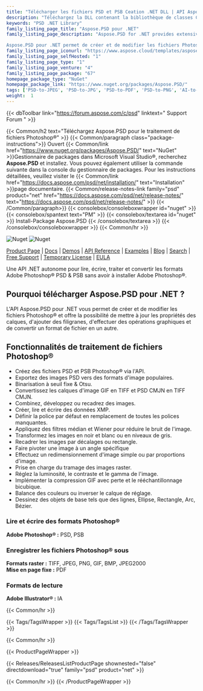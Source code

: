 ```yaml
---
title: "Télécharger les fichiers PSD et PSB Ceation .NET DLL | API Aspose.PSD"
description: "Téléchargez la DLL contenant la bibliothèque de classes C# pour lire, écrire, éditer et convertir les graphiques vectoriels Adobe Photoshop® (PSD, PSB) et Adobe Illustrator® (AI) via l'API .NET."
keywords: "PSD .NET Library"
family_listing_page_title: "Aspose.PSD pour .NET"
family_listing_page_description: "Aspose.PSD for .NET provides extensive manipulation capabilities for PSD & PSB file formats without requiring Adobe Photoshop.

Aspose.PSD pour .NET permet de créer et de modifier les fichiers Photoshop ainsi que de mettre à jour les propriétés des calques, d'ajouter des filigranes, d'effectuer des opérations graphiques ou de convertir un format de fichier en un autre."
family_listing_page_iconurl: "https://www.aspose.cloud/templates/aspose/App_Themes/V3/images/psd/272x272/aspose_psd-for-net.png"
family_listing_page_selfHosted: "1"
family_listing_page_type: "1"
family_listing_page_venture: "4"
family_listing_page_package: "67"
homepage_package_type: "NuGet"
homepage_package_link: "https://www.nuget.org/packages/Aspose.PSD/"
tags: ['PSD-to-JPEG', 'PSD-to-JPG', 'PSD-to-PDF', 'PSD-to-PNG', 'AI-to-JPG', 'AI-to-JPEG', 'AI-to-PDF', 'AI-to-PNG']
weight:  1
---
```


{{< dbToolbar link="https://forum.aspose.com/c/psd" linktext=" Support Forum " >}}

{{< Common/h2 text="Téléchargez Aspose.PSD pour le traitement de fichiers Photoshop®"  >}}
{{< Common/paragraph class="package-instructions">}}
Ouvert
{{< Common/link href="https://www.nuget.org/packages/Aspose.PSD/" text="NuGet"  >}}Gestionnaire de packages dans Microsoft Visual Studio®, recherchez <b>Aspose.PSD</b> et installez. Vous pouvez également utiliser la commande suivante dans la console du gestionnaire de packages. Pour les instructions détaillées, veuillez visiter le
{{< Common/link href="https://docs.aspose.com/psd/net/installation/" text="Installation"  >}}page documentaire.
{{< Common/release-notes-link family="psd" product="net" href="https://docs.aspose.com/psd/net/release-notes/" text="https://docs.aspose.com/psd/net/release-notes/"  >}}
{{< /Common/paragraph>}}
{{< consolebox/consoleboxwrapper id="nuget" >}}
       {{< consolebox/spantext text="PM" >}}
       {{< consolebox/textarea id="nuget" >}} Install-Package Aspose.PSD {{< /consolebox/textarea >}}
{{< /consolebox/consoleboxwrapper >}}
{{< Common/hr >}}

![Nuget](https://img.shields.io/nuget/v/Aspose.PSD) ![Nuget](https://img.shields.io/nuget/dt/Aspose.PSD?label=nuget%20downloads)

[Product Page](https://products.aspose.com/psd/net/) | [Docs](https://docs.aspose.com/psd/net/) | [Demos](https://products.aspose.app/psd/family) | [API Reference](https://reference.aspose.com/psd/net/) | [Examples](https://github.com/aspose-psd/Aspose.PSD-for-.NET) | [Blog](https://blog.aspose.com/category/psd/) | [Search](https://search.aspose.com/) | [Free Support](https://forum.aspose.com/c/psd) | [Temporary License](https://purchase.aspose.com/temporary-license) | [EULA](https://about.aspose.com/legal/eula/)

Une API .NET autonome pour lire, écrire, traiter et convertir les formats Adobe Photoshop® PSD & PSB sans avoir à installer Adobe Photoshop®.

## Pourquoi télécharger Aspose.PSD pour .NET ?

L'API Aspose.PSD pour .NET vous permet de créer et de modifier les fichiers Photoshop® et offre la possibilité de mettre à jour les propriétés des calques, d'ajouter des filigranes, d'effectuer des opérations graphiques et de convertir un format de fichier en un autre.

## Fonctionnalités de traitement de fichiers Photoshop®

- Créez des fichiers PSD et PSB Photoshop® via l'API.
- Exportez des images PSD vers des formats d'image populaires.
- Binarisation à seuil fixe & Otsu.
- Convertissez les calques d'image GIF en TIFF et PSD CMJN en TIFF CMJN.
- Combinez, développez ou recadrez des images.
- Créer, lire et écrire des données XMP.
- Définir la police par défaut en remplacement de toutes les polices manquantes.
- Appliquez des filtres médian et Wiener pour réduire le bruit de l'image.
- Transformez les images en noir et blanc ou en niveaux de gris.
- Recadrer les images par décalages ou rectangle.
- Faire pivoter une image à un angle spécifique
- Effectuez un redimensionnement d'image simple ou par proportions d'image.
- Prise en charge du tramage des images raster.
- Réglez la luminosité, le contraste et le gamma de l'image.
- Implémenter la compression GIF avec perte et le rééchantillonnage bicubique.
- Balance des couleurs ou inverser le calque de réglage.
- Dessinez des objets de base tels que des lignes, Ellipse, Rectangle, Arc, Bézier.

### Lire et écrire des formats Photoshop®

**Adobe Photoshop® :** PSD, PSB

### Enregistrer les fichiers Photoshop® sous

**Formats raster :** TIFF, JPEG, PNG, GIF, BMP, JPEG2000\
**Mise en page fixe :** PDF

### Formats de lecture

**Adobe Illustrator® :** IA

{{< Common/hr >}}

{{< Tags/TagsWrapper >}}
 {{< Tags/TagsList >}}
{{< /Tags/TagsWrapper >}}

{{< Common/hr >}}

{{< ProductPageWrapper >}}
<!-- ReleasesListProductPage-->
   {{< Releases/ReleasesListProductPage shownested="false"  directdownload="true" family="psd" product="net" >}}
<!-- /ReleasesListProductPage-->
{{< Common/hr >}}
{{< /ProductPageWrapper >}}

